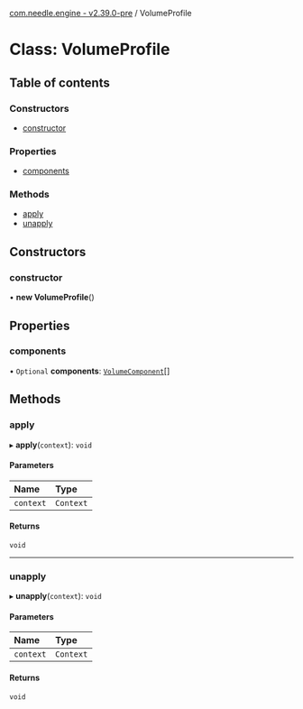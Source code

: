 [com.needle.engine - v2.39.0-pre](../README.md) / VolumeProfile

# Class: VolumeProfile

## Table of contents

### Constructors

- [constructor](VolumeProfile.md#constructor)

### Properties

- [components](VolumeProfile.md#components)

### Methods

- [apply](VolumeProfile.md#apply)
- [unapply](VolumeProfile.md#unapply)

## Constructors

### constructor

• **new VolumeProfile**()

## Properties

### components

• `Optional` **components**: [`VolumeComponent`](VolumeComponent.md)[]

## Methods

### apply

▸ **apply**(`context`): `void`

#### Parameters

| Name | Type |
| :------ | :------ |
| `context` | `Context` |

#### Returns

`void`

___

### unapply

▸ **unapply**(`context`): `void`

#### Parameters

| Name | Type |
| :------ | :------ |
| `context` | `Context` |

#### Returns

`void`
